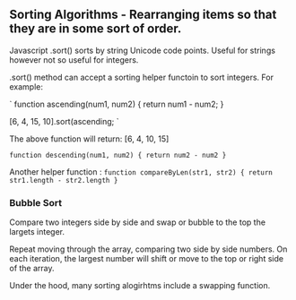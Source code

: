 ## Sorting Algorithms - Rearranging items so that they are in some sort of order.

Javascript .sort() sorts by string Unicode code points. Useful for strings however not so useful for integers.

.sort() method can accept a sorting helper functoin to sort integers. For example:

`
function ascending(num1, num2) {
return num1 - num2;
}

[6, 4, 15, 10].sort(ascending;
`

The above function will return: [6, 4, 10, 15]

`function descending(num1, num2) {
  return num2 - num2
  }`

Another helper function :
`function compareByLen(str1, str2) {
return str1.length - str2.length
}
 `

### Bubble Sort

Compare two integers side by side and swap or bubble to the top the largets integer.

Repeat moving through the array, comparing two side by side numbers. On each iteration, the largest number will shift or move to the top or right side of the array.

Under the hood, many sorting alogirhtms include a swapping function.
